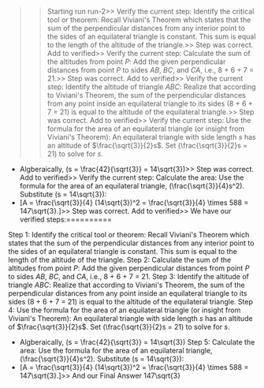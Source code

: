 >> Starting run run-2>> 
Verify the current step: 
Identify the critical tool or theorem: Recall Viviani's Theorem which states that the sum of the perpendicular distances from any interior point to the sides of an equilateral triangle is constant. This sum is equal to the length of the altitude of the triangle.>> 
Step was correct. Add to verified>> 
Verify the current step: 
Calculate the sum of the altitudes from point $P$: Add the given perpendicular distances from point $P$ to sides $AB$, $BC$, and $CA$, i.e., 8 + 6 + 7 = 21.>> 
Step was correct. Add to verified>> 
Verify the current step: 
Identify the altitude of triangle $ABC$: Realize that according to Viviani's Theorem, the sum of the perpendicular distances from any point inside an equilateral triangle to its sides (8 + 6 + 7 = 21) is equal to the altitude of the equilateral triangle.>> 
Step was correct. Add to verified>> 
Verify the current step: 
Use the formula for the area of an equilateral triangle (or insight from Viviani's Theorem): An equilateral triangle with side length $s$ has an altitude of $\frac{\sqrt{3}}{2}s$. Set \(\frac{\sqrt{3}}{2}s = 21\) to solve for $s$. 
  - Algberaically, \(s = \frac{42}{\sqrt{3}} = 14\sqrt{3}\)>> 
Step was correct. Add to verified>> 
Verify the current step: 
Calculate the area: Use the formula for the area of an equilateral triangle, \(\frac{\sqrt{3}}{4}s^2\). Substitute \(s = 14\sqrt{3}\):
   - \[A = \frac{\sqrt{3}}{4}  (14\sqrt{3})^2 = \frac{\sqrt{3}}{4}  \times 588 = 147\sqrt{3}.\]>> 
Step was correct. Add to verified>> 
We have our verified steps:==========
>> 
Step 1:
Identify the critical tool or theorem: Recall Viviani's Theorem which states that the sum of the perpendicular distances from any interior point to the sides of an equilateral triangle is constant. This sum is equal to the length of the altitude of the triangle.
Step 2:
Calculate the sum of the altitudes from point $P$: Add the given perpendicular distances from point $P$ to sides $AB$, $BC$, and $CA$, i.e., 8 + 6 + 7 = 21.
Step 3:
Identify the altitude of triangle $ABC$: Realize that according to Viviani's Theorem, the sum of the perpendicular distances from any point inside an equilateral triangle to its sides (8 + 6 + 7 = 21) is equal to the altitude of the equilateral triangle.
Step 4:
Use the formula for the area of an equilateral triangle (or insight from Viviani's Theorem): An equilateral triangle with side length $s$ has an altitude of $\frac{\sqrt{3}}{2}s$. Set \(\frac{\sqrt{3}}{2}s = 21\) to solve for $s$. 
  - Algberaically, \(s = \frac{42}{\sqrt{3}} = 14\sqrt{3}\)
Step 5:
Calculate the area: Use the formula for the area of an equilateral triangle, \(\frac{\sqrt{3}}{4}s^2\). Substitute \(s = 14\sqrt{3}\):
   - \[A = \frac{\sqrt{3}}{4}  (14\sqrt{3})^2 = \frac{\sqrt{3}}{4}  \times 588 = 147\sqrt{3}.\]>> 
And our Final Answer
147\sqrt{3}